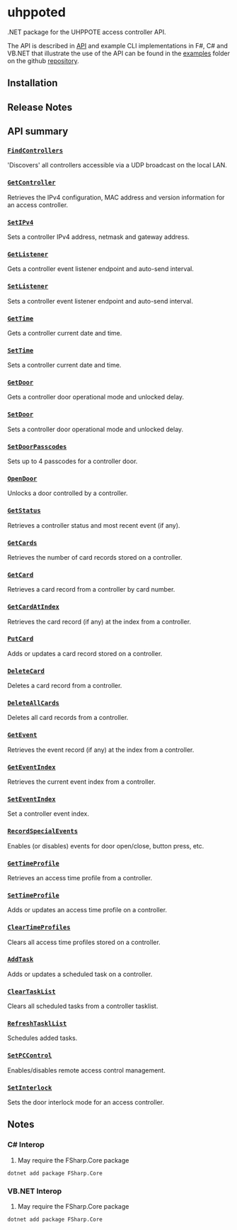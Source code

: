 # uhppoted

.NET package for the UHPPOTE access controller API.

The API is described in [API](API.md) and example CLI implementations in F#, C# and VB.NET that 
illustrate the use of the API can be found in the [examples](https://github.com/uhppoted/uhppoted-lib-dotnet/examples)
folder on the github [repository](https://github.com/uhppoted/uhppoted-lib-dotnet).

## Installation

## Release Notes

## API summary

### [`FindControllers`](https://github.com/uhppoted/uhppoted-lib-dotnet/documentation/API/find-controllers.md)
'Discovers' all controllers accessible via a UDP broadcast on the local LAN.

### [`GetController`](https://github.com/uhppoted/uhppoted-lib-dotnet/documentation/API/get-controller.md)
Retrieves the IPv4 configuration, MAC address and version information for an access controller.

### [`SetIPv4`](https://github.com/uhppoted/uhppoted-lib-dotnet/documentation/API/set-IPv4.md)
Sets a controller IPv4 address, netmask and gateway address.

### [`GetListener`](https://github.com/uhppoted/uhppoted-lib-dotnet/documentation/API/get-listener.md)
Gets a controller event listener endpoint and auto-send interval.

### [`SetListener`](https://github.com/uhppoted/uhppoted-lib-dotnet/documentation/API/get-listener.md)
Sets a controller event listener endpoint and auto-send interval.

### [`GetTime`](https://github.com/uhppoted/uhppoted-lib-dotnet/documentation/API/get-time.md)
Gets a controller current date and time.

### [`SetTime`](https://github.com/uhppoted/uhppoted-lib-dotnet/documentation/API/set-time.md)
Sets a controller current date and time.

### [`GetDoor`](https://github.com/uhppoted/uhppoted-lib-dotnet/documentation/API/get-door.md)
Gets a controller door operational mode and unlocked delay.

### [`SetDoor`](https://github.com/uhppoted/uhppoted-lib-dotnet/documentation/API/set-door.md)
Sets a controller door operational mode and unlocked delay.

### [`SetDoorPasscodes`](https://github.com/uhppoted/uhppoted-lib-dotnet/documentation/API/set-door-passcodes.md)
Sets up to 4 passcodes for a controller door.

### [`OpenDoor`](https://github.com/uhppoted/uhppoted-lib-dotnet/documentation/API/open-door.md)
Unlocks a door controlled by a controller.

### [`GetStatus`](https://github.com/uhppoted/uhppoted-lib-dotnet/documentation/API/get-status.md)
Retrieves a controller status and most recent event (if any).

### [`GetCards`](https://github.com/uhppoted/uhppoted-lib-dotnet/documentation/API/get-cards.md)
Retrieves the number of card records stored on a controller.

### [`GetCard`](https://github.com/uhppoted/uhppoted-lib-dotnet/documentation/API/get-card.md)
Retrieves a card record from a controller by card number.

### [`GetCardAtIndex`](https://github.com/uhppoted/uhppoted-lib-dotnet/documentation/API/get-card-at-index.md)
Retrieves the card record (if any) at the index from a controller.

### [`PutCard`](https://github.com/uhppoted/uhppoted-lib-dotnet/documentation/API/put-card.md)
Adds or updates a card record stored on a controller.

### [`DeleteCard`](https://github.com/uhppoted/uhppoted-lib-dotnet/documentation/API/delete-card.md)
Deletes a card record from a controller.

### [`DeleteAllCards`](https://github.com/uhppoted/uhppoted-lib-dotnet/documentation/API/delete-all-cards.md)
Deletes all card records from a controller.

### [`GetEvent`](https://github.com/uhppoted/uhppoted-lib-dotnet/documentation/API/get-event.md)
Retrieves the event record (if any) at the index from a controller.

### [`GetEventIndex`](https://github.com/uhppoted/uhppoted-lib-dotnet/documentation/API/get-event-index.md)
Retrieves the current event index from a controller.

### [`SetEventIndex`](https://github.com/uhppoted/uhppoted-lib-dotnet/documentation/API/set-event-index.md)
Set a controller event index.

### [`RecordSpecialEvents`](https://github.com/uhppoted/uhppoted-lib-dotnet/documentation/API/record-special-events.md)
Enables (or disables) events for door open/close, button press, etc.

### [`GetTimeProfile`](https://github.com/uhppoted/uhppoted-lib-dotnet/documentation/API/get-time-profile.md)
Retrieves an access time profile from a controller.

### [`SetTimeProfile`](https://github.com/uhppoted/uhppoted-lib-dotnet/documentation/API/set-time-profile.md)
Adds or updates an access time profile on a controller.

### [`ClearTimeProfiles`](https://github.com/uhppoted/uhppoted-lib-dotnet/documentation/API/clear-time-profiles.md)
Clears all access time profiles stored on a controller.

### [`AddTask`](https://github.com/uhppoted/uhppoted-lib-dotnet/documentation/API/add-task.md)
Adds or updates a scheduled task on a controller.

### [`ClearTaskList`](https://github.com/uhppoted/uhppoted-lib-dotnet/documentation/API/clear-tasklist.md)
Clears all scheduled tasks from a controller tasklist.

### [`RefreshTasklList`](https://github.com/uhppoted/uhppoted-lib-dotnet/documentation/API/refresh-tasklist.md)
Schedules added tasks.

### [`SetPCControl`](https://github.com/uhppoted/uhppoted-lib-dotnet/documentation/API/set-pc-control.md)
Enables/disables remote access control management. 

### [`SetInterlock`](https://github.com/uhppoted/uhppoted-lib-dotnet/documentation/API/set-interlock.md)
Sets the door interlock mode for an access controller.


## Notes

### C# Interop

1. May require the FSharp.Core package
```
dotnet add package FSharp.Core
```

### VB.NET Interop

1. May require the FSharp.Core package
```
dotnet add package FSharp.Core
```

[examples]:  https://github.com/uhppoted/uhppoted-lib-dotnet/tree/main/examples
